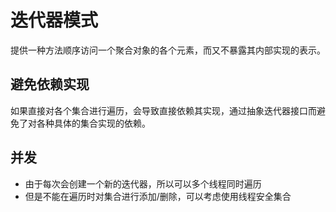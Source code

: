 # 迭代器模式
提供一种方法顺序访问一个聚合对象的各个元素，而又不暴露其内部实现的表示。

## 避免依赖实现
如果直接对各个集合进行遍历，会导致直接依赖其实现，通过抽象迭代器接口而避免了对各种具体的集合实现的依赖。

## 并发
* 由于每次会创建一个新的迭代器，所以可以多个线程同时遍历
* 但是不能在遍历时对集合进行添加/删除，可以考虑使用线程安全集合